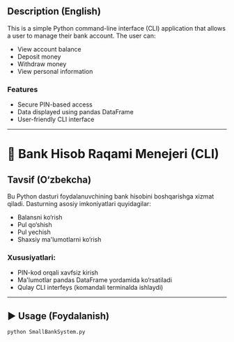 ## Description (English)
This is a simple Python command-line interface (CLI) application that allows a user to manage their bank account. The user can:

- View account balance
- Deposit money
- Withdraw money
- View personal information

### Features
- Secure PIN-based access
- Data displayed using pandas DataFrame
- User-friendly CLI interface

---

# 🏦 Bank Hisob Raqami Menejeri (CLI)

## Tavsif (O‘zbekcha)
Bu Python dasturi foydalanuvchining bank hisobini boshqarishga xizmat qiladi. Dasturning asosiy imkoniyatlari quyidagilar:

- Balansni ko‘rish
- Pul qo‘shish
- Pul yechish
- Shaxsiy ma'lumotlarni ko‘rish

### Xususiyatlari:
- PIN-kod orqali xavfsiz kirish
- Ma'lumotlar pandas DataFrame yordamida ko‘rsatiladi
- Qulay CLI interfeys (komandali terminalda ishlaydi)

---

## ▶️ Usage (Foydalanish)

```bash
python SmallBankSystem.py

